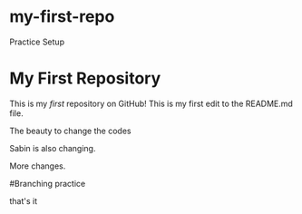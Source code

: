 # my-first-repo
Practice Setup
# My First Repository

This is my *first* repository on GitHub!
This is my first edit to the README.md file.



The beauty to change the codes

Sabin is also changing. 

More changes.



#Branching practice 

that's it